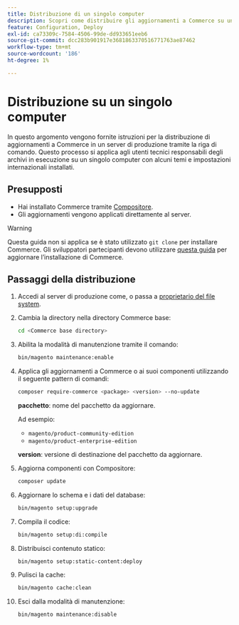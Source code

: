 ```yaml
---
title: Distribuzione di un singolo computer
description: Scopri come distribuire gli aggiornamenti a Commerce su un server di produzione utilizzando la riga di comando.
feature: Configuration, Deploy
exl-id: ca73309c-7584-4506-99de-dd933651eeb6
source-git-commit: dcc283b901917e3681863370516771763ae87462
workflow-type: tm+mt
source-wordcount: '186'
ht-degree: 1%

---
```


# Distribuzione su un singolo computer

In questo argomento vengono fornite istruzioni per la distribuzione di aggiornamenti a Commerce in un server di produzione tramite la riga di comando. Questo processo si applica agli utenti tecnici responsabili degli archivi in esecuzione su un singolo computer con alcuni temi e impostazioni internazionali installati.

## Presupposti

- Hai installato Commerce tramite [Compositore](../../installation/composer.md).
- Gli aggiornamenti vengono applicati direttamente al server.

>[!WARNING]
>
>Questa guida non si applica se è stato utilizzato `git clone` per installare Commerce.
>Gli sviluppatori partecipanti devono utilizzare [questa guida][install] per aggiornare l’installazione di Commerce.

## Passaggi della distribuzione

1. Accedi al server di produzione come, o passa a [proprietario del file system](../../installation/prerequisites/file-system/overview.md).

1. Cambia la directory nella directory Commerce base:

   ```bash
   cd <Commerce base directory>
   ```

1. Abilita la modalità di manutenzione tramite il comando:

   ```bash
   bin/magento maintenance:enable
   ```

1. Applica gli aggiornamenti a Commerce o ai suoi componenti utilizzando il seguente pattern di comandi:

   ```bash
   composer require-commerce <package> <version> --no-update
   ```

   **pacchetto**: nome del pacchetto da aggiornare.

   Ad esempio:

   - `magento/product-community-edition`
   - `magento/product-enterprise-edition`

   **version**: versione di destinazione del pacchetto da aggiornare.

1. Aggiorna componenti con Compositore:

   ```bash
   composer update
   ```

1. Aggiornare lo schema e i dati del database:

   ```bash
   bin/magento setup:upgrade
   ```

1. Compila il codice:

   ```bash
   bin/magento setup:di:compile
   ```

1. Distribuisci contenuto statico:

   ```bash
   bin/magento setup:static-content:deploy
   ```

1. Pulisci la cache:

   ```bash
   bin/magento cache:clean
   ```

1. Esci dalla modalità di manutenzione:

   ```bash
   bin/magento maintenance:disable
   ```

<!-- link definitions -->

[install]: https://developer.adobe.com/commerce/contributor/guides/install/update-dependencies/
